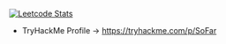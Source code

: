 [![Leetcode Stats](https://leetcard.jacoblin.cool/So_far_away?theme=light&font=Asap&ext=activity)](https://leetcode.com/So_far_away)
- TryHackMe Profile -> https://tryhackme.com/p/SoFar
